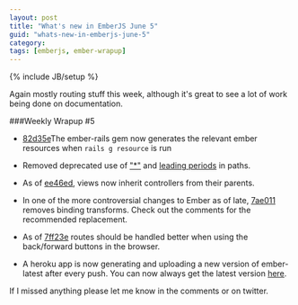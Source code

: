 ```yaml
---
layout: post
title: "What's new in EmberJS June 5"
guid: "whats-new-in-emberjs-june-5"
category:
tags: [emberjs, ember-wrapup]
---
```

{% include JB/setup %}

Again mostly routing stuff this week, although it's great to see a lot of work being done on documentation.

###Weekly Wrapup #5

* [82d35e](https://github.com/emberjs/ember-rails/commit/82d35eb582d4a0a73613bba61b92613484a03a62)The ember-rails gem now generates the relevant ember resources when `rails g resource` is run

* Removed deprecated use of ["*"](https://github.com/emberjs/ember.js/commit/50d66622e551d0b98dcce80d12a9a8cd0541a873) and [leading periods](https://github.com/emberjs/ember.js/commit/bf9400510f00a2962bb36162eae642c56731a34a) in paths.

* As of [ee46ed](https://github.com/emberjs/ember.js/commit/ee46ed0a3bbde4f1b21e5b7d4a5550470a138a4e), views now inherit controllers from their parents.

* In one of the more controversial changes to Ember as of late, [7ae011](https://github.com/emberjs/ember.js/commit/7ae011753e595086287f06733028b260e0526847) removes binding transforms. Check out the comments for the recommended replacement.

* As of [7ff23e](https://github.com/emberjs/ember.js/commit/7ff23ee362b142f301b595e439afa964f3895b7c) routes should be handled better when using the back/forward buttons in the browser.

* A heroku app is now generating and uploading a new version of ember-latest after every push. You can now always get the latest version [here](https://github.com/emberjs/ember.js/downloads).

If I missed anything please let me know in the comments or on twitter.